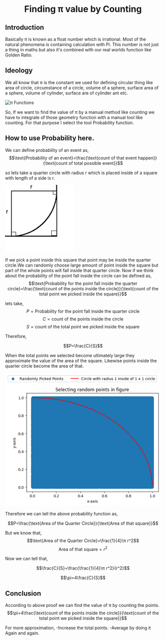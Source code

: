 <h1 align="center">Finding π value by Counting</h1>

<h2>Introduction</h2>

Basically π is known as a float number which is irrational.
Most of the natural phenomena is containing calculation with Pi. This number is not just a thing in maths but also it's combined with our real worlds function like Golden Ratio.

<h2>Ideology</h2>

We all know that π is the constant we used for defining circular thing like area of circle, circumstance of a circle, volume of a sphere, surface area of a sphere, volume of cylinder, surface are of cylinder ant etc.

![π Functions](https://www.mathsisfun.com/geometry/images/cone-sphere-cylinder-vol.svg)

So, If we want to find the value of π by a manual method like counting we have to integrate of those geometry function with a manual tool like counting. For that purpose I select the tool Probability function.

<h2> How to use Probability here. </h2>

We can define probability of an event as,
$$\text{Probability of an event}=\frac{\text{count of that event happen}}{\text{count of total possible event}}$$ 

so lets take a quarter circle with radius r which is placed inside of a square with length of a side is r.

![Explain the square with quarter circle](./ExplainSquareAndQCircle.png)

If we pick a point inside this square that point may be inside the quarter circle.We can randomly choose large amount of point inside the square but part of the whole points will fall inside that quarter circle. Now if we think about the probability of the point fall inside the circle can be defined as,
$$\text{Probability for the point fall inside the quarter circle}=\frac{\text{count of the points inside the circle}}{\text{count of the total point we picked inside the square}}$$

lets take,
$$P=\text{Probability for the point fall inside the quarter circle}$$ 
$$C=\text{count of the points inside the circle}$$ 
$$S=\text{count of the total point we picked inside the square}$$ 

Therefore,

$$P=\frac{C}{S}$$

When the total points we selected become ultimately large they approximate the value of the area of the square. Likewise points inside the quarter circle become the area of that.

![Explanation](./Explain.png)

Therefore we can tell the above probability function as,

$$P=\frac{\text{Area of the Quarter Circle}}{\text{Area of that square}}$$

But we know that,
$$\text{Area of the Quarter Circle}=\frac{1}{4}\π r^2$$
$$\text{Area of that square}=r^2$$

Now we can tell that,

$$\frac{C}{S}=\frac{\frac{1}{4}\π r^2}{r^2}$$

$$\pi=4\frac{C}{S}$$

<h2>Conclusion</h2>

According to above proof we can find the value of π by counting the points.
$$\pi=4\frac{\text{count of the points inside the circle}}{\text{count of the total point we picked inside the square}}$$

For more approximation,
-Increase the total points.
-Average by doing it Again and again.




